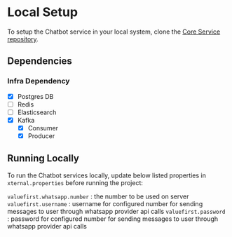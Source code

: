 # Local Setup

To setup the Chatbot service in your local system, clone the [Core Service repository](https://github.com/egovernments/core-services).

## Dependencies

### Infra Dependency

- [X] Postgres DB
- [ ] Redis
- [ ] Elasticsearch
- [X] Kafka
  - [X] Consumer
  - [X] Producer

## Running Locally

To run the Chatbot services locally, update below listed properties in `xternal.properties` before running the project:

```valuefirst.whatsapp.number``` : the number to be used on server
```valuefirst.username``` : username for configured number for sending messages to user through whatsapp provider api calls
```valuefirst.password``` : password for configured number for sending messages to user through whatsapp provider api calls

